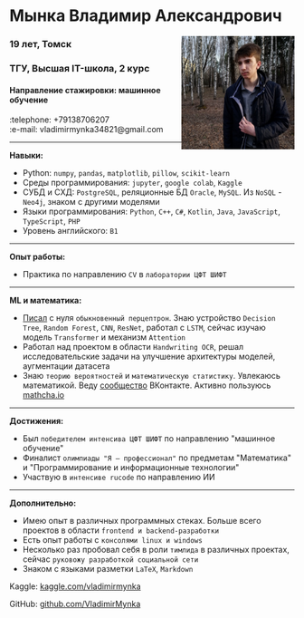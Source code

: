 <p>
  <h1>Мынка Владимир Александрович</h1>
  <img src = "./3H69ZHCivSk2.jpg" width = 200 align="right" /> 
  <h3>19 лет, Томск</h3>
  <h3>ТГУ, Высшая IT-школа, 2 курс</h3>
  <h4>Направление стажировки: машинное обучение</h4>
  :telephone: +79138706207 <br>
  :e-mail: vladimirmynka34821@gmail.com  
</p>

---

**Навыки:**
* Python: `numpy`, `pandas`, `matplotlib`, `pillow`, `scikit-learn` 
* Среды программирования: `jupyter`, `google colab`, `Kaggle`
* СУБД и СХД: `PostgreSQL`, реляционные БД `Oracle`, `MySQL`. Из  `NoSQL` - `Neo4j`, знаком с другими моделями
* Языки программирования: `Python`, `C++`, `C#`, `Kotlin`, `Java`, `JavaScript`, `TypeScript`, `PHP`
* Уровень английского: `B1`


---

**Опыт работы:**
* Практика по направлению `CV` в `лаборатории ЦФТ ШИФТ`

---

**ML и математика:**
* [Писал](https://github.com/VladimirMynka/Neural-Network) с нуля `обыкновенный перцептрон`. Знаю устройство `Decision Tree`, `Random Forest`, `CNN`, `ResNet`, работал с `LSTM`, сейчас изучаю модель `Transformer` и механизм `Attention`
* Работал над проектом в области `Handwriting OCR`, решал исследовательские задачи на улучшение архитектуры моделей, аугментации датасета
* Знаю `теорию вероятностей` и `математическую статистику`. Увлекаюсь математикой. Веду [сообщество](https://vk.com/mathemynka) ВКонтакте. Активно пользуюсь [mathcha.io](https://www.mathcha.io/)


---

**Достижения:**
* Был `победителем интенсива ЦФТ ШИФТ` по направлению "машинное обучение"
* Финалист `олимпиады "Я — профессионал"` по предметам "Математика" и "Программирование и информационные технологии"
* Участвую в `интенсиве rucode` по направлению ИИ

---

**Дополнительно:**
- Имею опыт в различных программных стеках. Больше всего проектов в области `frontend и backend-разработки`
- Есть опыт работы с `консолями linux и windows`
- Несколько раз пробовал себя в роли `тимлида` в различных проектах, сейчас `руковожу разработкой социальной сети`
- Знаком с языками разметки `LaTeX`, `Markdown`

Kaggle: [kaggle.com/vladimirmynka](https://www.kaggle.com/vladimirmynka) 

GitHub: [github.com/VladimirMynka](https://github.com/VladimirMynka)
